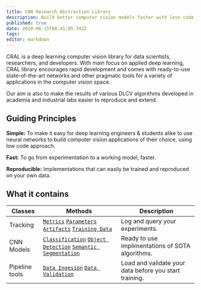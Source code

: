```yaml
---
title: CNN Research Abstraction Library
description: Build better computer vision models faster with less code.
published: true
date: 2020-06-15T08:41:05.742Z
tags: 
editor: markdown
---
```


CRAL is a deep learning computer vision library for data scientists, researchers, and developers. With main focus on applied deep learning, CRAL library encourages rapid development and comes with ready-to-use state-of-the-art networks and other pragmatic tools for a variety of applications in the computer vision space.

Our aim is also to make the results of various DLCV algorithms developed in academia and industrial labs easier to reproduce and extend.

## Guiding Principles

**Simple:** To make it easy for deep learning engineers & students alike to use neural networks to build computer vision applications of their choice, using low code approach.

**Fast:** To go from experimentation to a working model, faster.

**Reproducible:** Implementations that can easily be trained and reproduced on your own data.

## What it contains
| Classes | Methods | Description |
|---|---|---|
| Tracking | [`Metrics`]() [`Parameters`]() [`Artifacts`]() [`Training Data`]() | Log and query your experiments. |
| CNN Models | [`Classification`]() [`Object Detection`]() [`Semantic Segmentation`]() | Ready to use implimentations of SOTA algorithms. |
| Pipeline tools | [`Data Ingesion`]() [`Data Validation`]() | Load and validate your data before you start training. |
